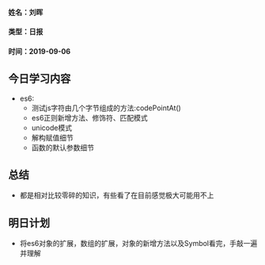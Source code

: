 #### 姓名：刘晖

#### 类型：日报

#### 时间：2019-09-06

## 今日学习内容

- es6:
  - 测试js字符由几个字节组成的方法:codePointAt()
  - es6正则新增方法、修饰符、匹配模式
  - unicode模式
  - 解构赋值细节
  - 函数的默认参数细节

## 总结

- 都是相对比较零碎的知识，有些看了在目前感觉极大可能用不上

## 明日计划

- 将es6对象的扩展，数组的扩展，对象的新增方法以及Symbol看完，手敲一遍并理解

  